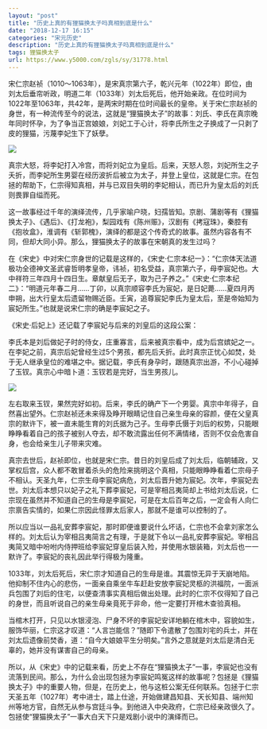 ```yaml
---
layout: "post"
title: "历史上真的有狸猫换太子吗真相到底是什么"
date: "2018-12-17 16:15"
categories: "宋元历史"
description: "历史上真的有狸猫换太子吗真相到底是什么"
tags: 狸猫换太子
url: https://www.y5000.com/zgls/sy/31778.html
---
```






宋仁宗赵祯（1010～1063年），是宋真宗第六子，乾兴元年（1022年）即位，由刘太后垂帘听政，明道二年（1033年）刘太后死后，他开始亲政。在位时间为1022年至1063年，共42年，是两宋时期在位时间最长的皇帝。关于宋仁宗赵祯的身世，有一种流传至今的说法，这就是“狸猫换太子”的故事：刘氏、李氏在真宗晚年同时怀孕，为了争当正宫娘娘，刘妃工于心计，将李氏所生之子换成了一只剥了皮的狸猫，污蔑李妃生下了妖孽。

![](https://img.y5000.com/uploads/allimg/180801/8-1PP1154229112.jpg)

真宗大怒，将李妃打入冷宫，而将刘妃立为皇后。后来，天怒人怨，刘妃所生之子夭折，而李妃所生男婴在经历波折后被立为太子，并登上皇位，这就是仁宗。在包拯的帮助下，仁宗得知真相，并与已双目失明的李妃相认，而已升为皇太后的刘氏则畏罪自缢而死。

这一故事经过千年的演绎流传，几乎家喻户晓，妇孺皆知。京剧、蒲剧等有《狸猫换太子》、《遇后》、《打龙袍》，梨园戏有《陈州赈》，汉剧有《拷寇珠》，秦腔有《抱妆盒》，淮调有《斩郭槐》，演绎的都是这个传奇式的故事。虽然内容各有不同，但却大同小异。那么，狸猫换太子的故事在宋朝真的发生过吗？

在《宋史》中对宋仁宗身世的记载是这样的，《宋史·仁宗本纪一》：“仁宗体天法道极功全德神文圣武睿哲明孝皇帝，讳祯，初名受益，真宗第六子，母李宸妃也。大中祥符三年四月十四日生。章献皇后无子，取为己子养之。”《宋史·仁宗本纪二》：“明道元年春二月……丁卯，以真宗顺容李氏为宸妃，是日妃薨……夏四月丙申朔，出大行皇太后遗留物赐近臣。壬寅，追尊宸妃李氏为皇太后，至是帝始知为宸妃所生。”也就是说宋仁宗的确是李宸妃之子。

《宋史·后妃上》还记载了李宸妃与后来的刘皇后的这段公案：

李氏本是刘后做妃子时的侍女，庄重寡言，后来被真宗看中，成为后宫嫔妃之一。在李妃之前，真宗后妃曾经生过5个男孩，都先后夭折。此时真宗正忧心如焚，处于无人继承皇位的难堪之中。据记载，李氏有身孕时，跟随真宗出游，不小心碰掉了玉钗。真宗心中暗卜道：玉钗若是完好，当生男孩儿。

![](https://img.y5000.com/uploads/allimg/180801/8-1PP1154242461.jpg)

左右取来玉钗，果然完好如初。后来，李氏的确产下一个男婴。真宗中年得子，自然喜出望外。仁宗赵祯还未来得及睁开眼睛记住自己亲生母亲的容颜，便在父皇真宗的默许下，被一直未能生育的刘氏据为己子。生母李氏慑于刘后的权势，只能眼睁睁看着自己的孩子被别人夺去，却不敢流露出任何不满情绪，否则不仅会危害自身，也会给亲生儿子带来灾难。

真宗去世后，赵祯即位，也就是宋仁宗。昔日的刘皇后成了刘太后，临朝辅政，又掌权后宫，众人都不敢冒着杀头的危险来挑明这个真相，只能眼睁睁看着仁宗母子不相认。天圣九年，仁宗生母李宸妃病危，刘太后晋升她为宸妃。次年，李宸妃去世。刘太后本想只以妃子之礼下葬李宸妃，可是宰相吕夷简却上书给刘太后说，仁宗现在虽然并不知道自己的生母是李宸妃，可是在太后百年之后，一定会有人向仁宗禀告实情的，如果仁宗因此怪罪太后家人，那就不是谁可以控制的了。

所以应当以一品礼安葬李宸妃，那时即便谁要说什么坏话，仁宗也不会拿刘家怎么样的。刘太后认为宰相吕夷简言之有理，于是就下令以一品礼安葬李宸妃。宰相吕夷简又暗中吩咐内侍押班给李宸妃穿皇后装入殓，并使用水银装箱，刘太后也一一默许了。李宸妃的丧礼因此举行得极为隆重。

1033年，刘太后死后，宋仁宗才知道自己的生母是谁。其震惊无异于天崩地陷。他抑制不住内心的悲伤，一面亲自乘坐牛车赶赴安放李宸妃灵柩的洪福院，一面派兵包围了刘后的住宅，以便查清事实真相后做出处理。此时的仁宗不仅得知了自己的身世，而且听说自己的亲生母亲竟死于非命，他一定要打开棺木查验真相。

当棺木打开，只见以水银浸泡、尸身不坏的李宸妃安详地躺在棺木中，容貌如生，服饰华丽，仁宗这才叹道：“人言岂能信？”随即下令遣散了包围刘宅的兵士，并在刘太后遗像前焚香，道：“自今大娘娘平生分明矣。”言外之意就是刘太后是清白无辜的，她并没有谋害自己的母亲。

所以，从《宋史》中的记载来看，历史上不存在“狸猫换太子”一事，李宸妃也没有流落到民间。那么，为什么会出现包拯为李宸妃鸣冤这样的故事呢？包拯是《狸猫换太子》中的重要人物，但是，在历史上，他与这桩公案无任何联系。包拯于仁宗天圣五年（1027年）考中进士，踏上仕途，开始做建昌知县、天长知县、端州知州等地方官，自然无从参与宫廷斗争。到他进入中央政府，仁宗已经亲政很久了。包拯使“狸猫换太子”一事大白天下只是戏剧小说中的演绎而已。
